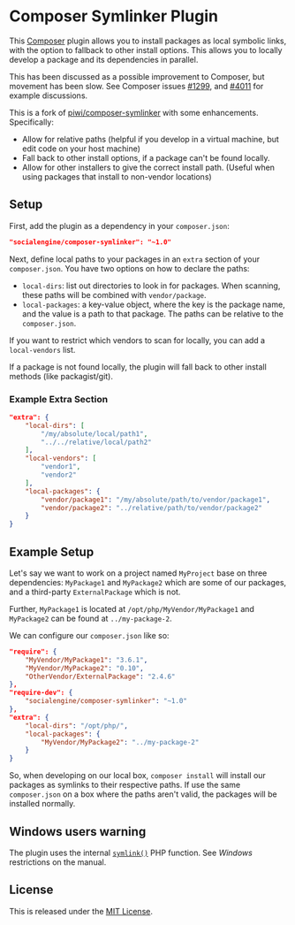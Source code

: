 Composer Symlinker Plugin
==================

This [Composer](http://getcomposer.org/) plugin allows you to install packages as local symbolic links, with the option
to fallback to other install options. This allows you to locally develop a package and its dependencies in parallel.

This has been discussed as a possible improvement to Composer, but movement has been slow. See Composer issues 
[#1299](https://github.com/composer/composer/issues/1229), and [#4011](https://github.com/composer/composer/issues/4011)
for example discussions.

This is a fork of [piwi/composer-symlinker](https://github.com/piwi/composer-symlinker) with some enhancements. 
Specifically:
- Allow for relative paths (helpful if you develop in a virtual machine, but edit code on your host machine)
- Fall back to other install options, if a package can't be found locally.
- Allow for other installers to give the correct install path. (Useful when using packages that install to non-vendor 
    locations)

## Setup

First, add the plugin as a dependency in your `composer.json`:

```json
"socialengine/composer-symlinker": "~1.0"
```

Next, define local paths to your packages in an `extra` section of your `composer.json`. You have two options on how to
declare the paths:

- `local-dirs`: list out directories to look in for packages. When scanning, these paths will be combined with 
    `vendor/package`.
- `local-packages`: a key-value object, where the key is the package name, and the value is a path to that package. The
    paths can be relative to the `composer.json`.

If you want to restrict which vendors to scan for locally, you can add a `local-vendors` list.
 
If a package is not found locally, the plugin will fall back to other install methods (like packagist/git).

### Example Extra Section

```json
"extra": {
    "local-dirs": [
        "/my/absolute/local/path1",
        "../../relative/local/path2"
    ],
    "local-vendors": [
        "vendor1",
        "vendor2"
    ],
    "local-packages": {
        "vendor/package1": "/my/absolute/path/to/vendor/package1",
        "vendor/package2": "../relative/path/to/vendor/package2"
    }
}
```

## Example Setup

Let's say we want to work on a project named `MyProject` base on three dependencies:
`MyPackage1` and `MyPackage2` which are some of our packages, and a third-party
`ExternalPackage` which is not.

Further, `MyPackage1` is located at `/opt/php/MyVendor/MyPackage1` and `MyPackage2` can be found at `../my-package-2`.

We can configure our `composer.json` like so:

```json
"require": {
    "MyVendor/MyPackage1": "3.6.1",
    "MyVendor/MyPackage2": "0.10",
    "OtherVendor/ExternalPackage": "2.4.6"
},
"require-dev": {
    "socialengine/composer-symlinker": "~1.0"
},
"extra": {
    "local-dirs": "/opt/php/",
    "local-packages": {
        "MyVendor/MyPackage2": "../my-package-2"
    }
}
```

So, when developing on our local box, `composer install` will install our packages as symlinks to their respective
paths. If use the same `composer.json` on a box where the paths aren't valid, the packages will be installed
normally.  

## Windows users warning

The plugin uses the internal [`symlink()`](http://php.net/symlink) PHP function.
See *Windows* restrictions on the manual.

## License

This is released under the [MIT License](https://github.com/SocialEngine/composer-symlinker/blob/master/LICENSE).
